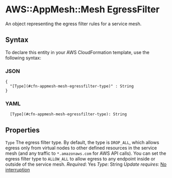 # AWS::AppMesh::Mesh EgressFilter<a name="aws-properties-appmesh-mesh-egressfilter"></a>

An object representing the egress filter rules for a service mesh\.

## Syntax<a name="aws-properties-appmesh-mesh-egressfilter-syntax"></a>

To declare this entity in your AWS CloudFormation template, use the following syntax:

### JSON<a name="aws-properties-appmesh-mesh-egressfilter-syntax.json"></a>

```
{
  "[Type](#cfn-appmesh-mesh-egressfilter-type)" : String
}
```

### YAML<a name="aws-properties-appmesh-mesh-egressfilter-syntax.yaml"></a>

```
  [Type](#cfn-appmesh-mesh-egressfilter-type): String
```

## Properties<a name="aws-properties-appmesh-mesh-egressfilter-properties"></a>

`Type`  <a name="cfn-appmesh-mesh-egressfilter-type"></a>
The egress filter type\. By default, the type is `DROP_ALL`, which allows egress only from virtual nodes to other defined resources in the service mesh \(and any traffic to `*.amazonaws.com` for AWS API calls\)\. You can set the egress filter type to `ALLOW_ALL` to allow egress to any endpoint inside or outside of the service mesh\.
*Required*: Yes
*Type*: String
*Update requires*: [No interruption](https://docs.aws.amazon.com/AWSCloudFormation/latest/UserGuide/using-cfn-updating-stacks-update-behaviors.html#update-no-interrupt)
